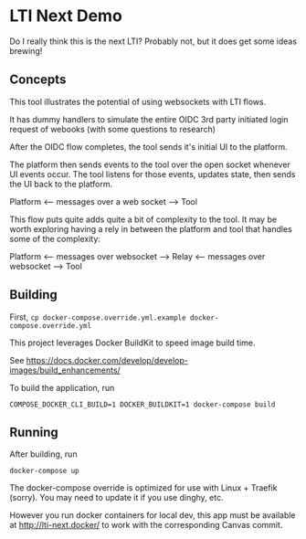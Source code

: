 # LTI Next Demo
Do I really think this is the next LTI? Probably not, but it does get
some ideas brewing!

## Concepts
This tool illustrates the potential of using websockets with LTI flows.

It has dummy handlers to simulate the entire OIDC 3rd party initiated login
request of webooks (with some questions to research)

After the OIDC flow completes, the tool sends it's initial UI to the platform.

The platform then sends events to the tool over the open socket whenever
UI events occur. The tool listens for those events, updates state, then
sends the UI back to the platform.

Platform  <-- messages over a web socket --> Tool

This flow puts quite adds quite a bit of complexity to the tool. It may
be worth exploring having a rely in between the platform and tool that
handles some of the complexity:

Platform <-- messages over websocket --> Relay <-- messages over websocket --> Tool

## Building
First, `cp docker-compose.override.yml.example docker-compose.override.yml`

This project leverages Docker BuildKit to speed image build time.

See https://docs.docker.com/develop/develop-images/build_enhancements/

To build the application, run
```
COMPOSE_DOCKER_CLI_BUILD=1 DOCKER_BUILDKIT=1 docker-compose build
```

## Running
After building, run

```
docker-compose up
```

The docker-compose override is optimized for use with Linux + Traefik (sorry).
You may need to update it if you use dinghy, etc.

However you run docker containers for local dev, this app must be available
at http://lti-next.docker/ to work with the corresponding Canvas commit.